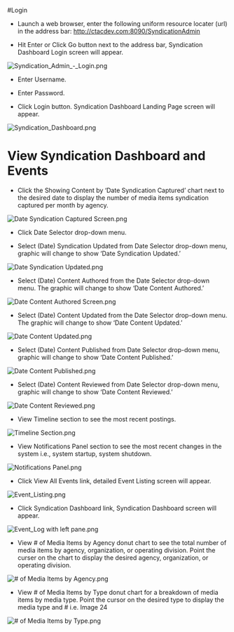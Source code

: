 
#Login
 
+ Launch a web browser, enter the following uniform resource locater (url) in the address bar:  http://ctacdev.com:8090/SyndicationAdmin  

+ Hit Enter or Click Go button next to the address bar, Syndication Dashboard Login screen will appear. 

![Syndication_Admin_-_Login.png](../images/Syndication_Admin_-_Login.png)

+ Enter Username.

+ Enter Password.

+ Click Login button.  Syndication Dashboard Landing Page screen will appear.

![Syndication_Dashboard.png](../images/Syndication_Dashboard.png)

# View Syndication Dashboard and Events
 

+ Click the Showing Content by ‘Date Syndication Captured’ chart next to the desired date to display the number of media items syndication captured per month by agency. 

![Date Syndication Captured Screen.png](../images/Date_Syndication_Captured_Screen.png) 

+ Click Date Selector drop-down menu.  
 
+ Select (Date) Syndication Updated from Date Selector drop-down menu, graphic will change to show ‘Date Syndication Updated.’

![Date Syndication Updated.png](../images/Date_Syndication_Updated.png)

+ Select (Date) Content Authored from the Date Selector drop-down menu.  The graphic will change to show ‘Date Content Authored.’

![Date Content Authored Screen.png](../images/Date_Content_Authored_Screen.png)

+ Select (Date) Content Updated from the Date Selector drop-down menu.  The graphic will change to show ‘Date Content Updated.’

![Date Content Updated.png](../images/Date_Content_Updated.png)
 
+ Select (Date) Content Published from Date Selector drop-down menu, graphic will change to show ‘Date Content Published.’

![Date Content Published.png](../images/Date_Content_Published.png)

+ Select (Date) Content Reviewed from Date Selector drop-down menu, graphic will change to show ‘Date Content Reviewed.’

![Date Content Reviewed.png](../images/Date_Content_Reviewed.png)

+ View Timeline section to see the most recent postings.  

![Timeline Section.png](../images/Timeline_Section.png)

+ View Notifications Panel section to see the most recent changes in the system i.e., system startup, system shutdown.

![Notifications Panel.png](../images/Notifications_Panel.png)

+ Click View All Events link, detailed Event Listing screen will appear.

![Event_Listing.png](../images/Event_Listing.png)

+ Click Syndication Dashboard link, Syndication Dashboard screen will appear.

![Event_Log with left pane.png](../images/Event_Log_with_left_pane.png)

+ View # of Media Items by Agency donut chart to see the total number of media items by agency, organization, or operating division.  Point the curser on the chart to display the desired agency, organization, or operating division. 

![# of Media Items by Agency.png](../images/#of_Media_Items_by_Agency.png)

+ View # of Media Items by Type donut chart for a breakdown of media items by media type.  Point the cursor on the desired type to display the media type and # i.e. Image 24

![# of Media Items by Type.png](../images/#of_Media_Items_by_Type.png)